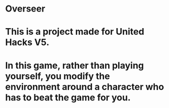 # Overseer
# This is a project made for United Hacks V5.
# In this game, rather than playing yourself, you modify the environment around a character who has to beat the game for you.
